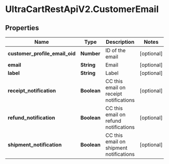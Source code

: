 # UltraCartRestApiV2.CustomerEmail

## Properties
Name | Type | Description | Notes
------------ | ------------- | ------------- | -------------
**customer_profile_email_oid** | **Number** | ID of the email | [optional] 
**email** | **String** | Email | [optional] 
**label** | **String** | Label | [optional] 
**receipt_notification** | **Boolean** | CC this email on receipt notifications | [optional] 
**refund_notification** | **Boolean** | CC this email on refund notifications | [optional] 
**shipment_notification** | **Boolean** | CC this email on shipment notifications | [optional] 


